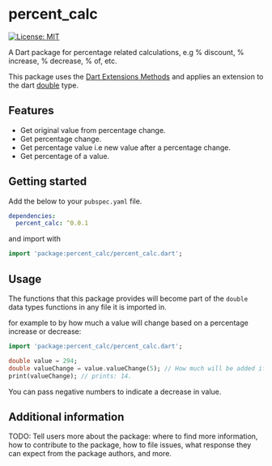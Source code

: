 # percent_calc

[![License: MIT](https://img.shields.io/badge/License-MIT-yellow.svg)](https://opensource.org/licenses/MIT)

A Dart package for percentage related calculations, e.g % discount, % increase, % decrease, % of, etc.

This package uses the [Dart Extensions Methods](https://dart.dev/guides/language/extension-methods) and applies an extension to the dart [double](https://api.dart.dev/stable/2.14.4/dart-core/double-class.html) type.

## Features

- Get original value from percentage change.
- Get percentage change.
- Get percentage value i.e new value after a percentage change.
- Get percentage of a value.

## Getting started

Add the below to your `pubspec.yaml` file.

```yaml
dependencies:
  percent_calc: ^0.0.1
```

and import with

```dart
import 'package:percent_calc/percent_calc.dart';
```

## Usage

The functions that this package provides will become part of the `double` data types functions in any file it is imported in.

for example to by how much a value will change based on a percentage increase or decrease:

```dart
import 'package:percent_calc/percent_calc.dart';

double value = 294;
double valueChange = value.valueChange(5); // How much will be added if the value is increased by 5%.
print(valueChange); // prints: 14.
```

You can pass negative numbers to indicate a decrease in value.

## Additional information

TODO: Tell users more about the package: where to find more information, how to
contribute to the package, how to file issues, what response they can expect
from the package authors, and more.
